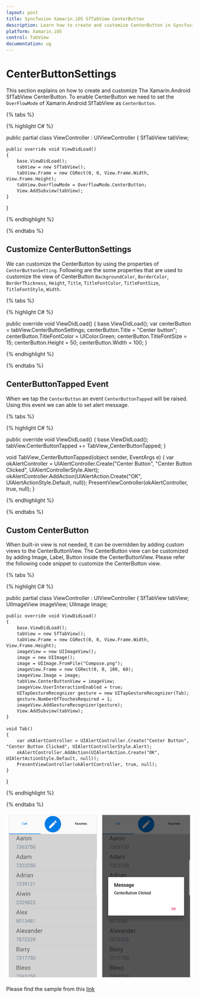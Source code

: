 ```yaml
---
layout: post
title: Syncfusion Xamarin.iOS SfTabView CenterButton
description: Learn how to create and customize CenterButton in Syncfusion TabView control for Xamarin.iOS platform.
platform: Xamarin.iOS
control: TabView
documentation: ug
---
```


# CenterButtonSettings

This section explains on how to create and customize The Xamarin.Android SfTabView CenterButton. To enable CenterButton we need to set the `OverFlowMode` of Xamarin.Android SfTabView as `CenterButton`.

{% tabs %}

{% highlight C# %}

public partial class ViewController : UIViewController
{
    SfTabView tabView;

    public override void ViewDidLoad()
    {
        base.ViewDidLoad();
        tabView = new SfTabView();
        tabView.Frame = new CGRect(0, 0, View.Frame.Width, View.Frame.Height);
        tabView.OverflowMode = OverflowMode.CenterButton;
        View.AddSubview(tabView);
    }
}

{% endhighlight %}

{% endtabs %}

## Customize CenterButtonSettings

We can customize the CenterButton by using the properties of `CenterButtonSetting`. Following are the some properties that are used to customize the view of CenterButton `BackgroundColor`, `BorderColor`, `BorderThickness`, `Height`, `Title`, `TitleFontColor`, `TitleFontSize`, `TitleFontStyle`, `Width`.

{% tabs %}

{% highlight C# %}

public override void ViewDidLoad()
{
    base.ViewDidLoad();
    var centerButton = tabView.CenterButtonSettings;
    centerButton.Title = "Center button";
    centerButton.TitleFontColor = UIColor.Green;
    centerButton.TitleFontSize = 15;
    centerButton.Height = 50;
    centerButton.Width = 100;
}

{% endhighlight %}

{% endtabs %}

## CenterButtonTapped Event

When we tap the `CenterButton` an event `CenterButtonTapped` will be raised. Using this event we can able to set alert message.

{% tabs %}

{% highlight C# %}

public override void ViewDidLoad()
{
    base.ViewDidLoad();
    tabView.CenterButtonTapped += TabView_CenterButtonTapped;
}

void TabView_CenterButtonTapped(object sender, EventArgs e)
{
    var okAlertController = UIAlertController.Create("Center Button", "Center Button Clicked", UIAlertControllerStyle.Alert);
    okAlertController.AddAction(UIAlertAction.Create("OK", UIAlertActionStyle.Default, null));
    PresentViewController(okAlertController, true, null);
}

{% endhighlight %}

{% endtabs %}

## Custom CenterButton

When built-in view is not needed, It can be overridden by adding custom views to the CenterButtonView. The CenterButton view can be customized by adding Image, Label, Button inside the CenterButtonView. Please refer the following code snippet to customize the CenterButton view.

{% tabs %}

{% highlight C# %}

public partial class ViewController : UIViewController
{
    SfTabView tabView;
    UIImageView imageView;
    UIImage image;

    public override void ViewDidLoad()
    {
        base.ViewDidLoad();
        tabView = new SfTabView();
        tabView.Frame = new CGRect(0, 0, View.Frame.Width, View.Frame.Height);
        imageView = new UIImageView();
        image = new UIImage();
        image = UIImage.FromFile("Compose.png");
        imageView.Frame = new CGRect(0, 0, 100, 60);
        imageView.Image = image;
        tabView.CenterButtonView = imageView;
        imageView.UserInteractionEnabled = true;
        UITapGestureRecognizer gesture = new UITapGestureRecognizer(Tab);
        gesture.NumberOfTouchesRequired = 1;
        imageView.AddGestureRecognizer(gesture);
        View.AddSubview(tabView);
    }

    void Tab()
    {
        var okAlertController = UIAlertController.Create("Center Button", "Center Button Clicked", UIAlertControllerStyle.Alert);
        okAlertController.AddAction(UIAlertAction.Create("OK", UIAlertActionStyle.Default, null));
        PresentViewController(okAlertController, true, null);
    }
}

{% endhighlight %}

{% endtabs %}

![CenterButton](images/Center-Button/Center_Button_Customization.png)

Please find the sample from this [link](http://www.syncfusion.com/downloads/support/directtrac/general/ze/TabView_CenterBttonCustomization-1051697862.zip)

